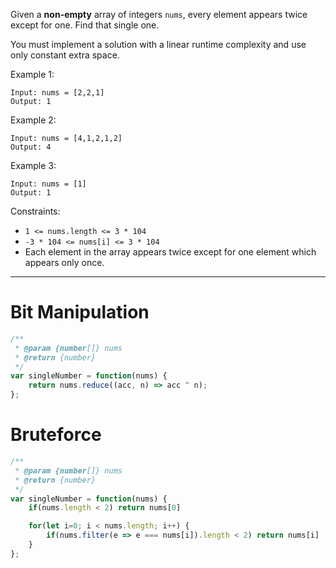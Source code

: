 Given a **non-empty** array of integers `nums`, every element appears twice except for one. Find that single one.

You must implement a solution with a linear runtime complexity and use only constant extra space.

Example 1:

```
Input: nums = [2,2,1]
Output: 1
```

Example 2:

```
Input: nums = [4,1,2,1,2]
Output: 4
```

Example 3:

```
Input: nums = [1]
Output: 1
```

Constraints:

-   `1 <= nums.length <= 3 * 104`
-   `-3 * 104 <= nums[i] <= 3 * 104`
-   Each element in the array appears twice except for one element which appears only once.

---

# Bit Manipulation

```js
/**
 * @param {number[]} nums
 * @return {number}
 */
var singleNumber = function(nums) {
    return nums.reduce((acc, n) => acc ^ n);
};
```

# Bruteforce

```js
/**
 * @param {number[]} nums
 * @return {number}
 */
var singleNumber = function(nums) {
    if(nums.length < 2) return nums[0]

    for(let i=0; i < nums.length; i++) {
        if(nums.filter(e => e === nums[i]).length < 2) return nums[i]
    }
};
```
